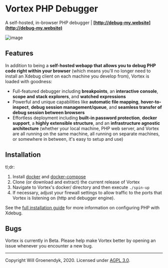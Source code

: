 # Vortex PHP Debugger
A self-hosted, in-browser PHP debugger | __[http://debug-my.website](http://debug-my.website)__

![image](http://debug-my.website/img/vortex_screenshot.png)

## Features

In addition to being a __self-hosted webapp that allows you to debug PHP code right within your browser__ (which means you'll no longer need to install an Xdebug client on each machine you develop from), Vortex is loaded with goodness:

 - Full-featured debugger including __breakpoints__, an __interactive console__, __scope and stack explorers__, and __watched expressions__
 - Powerful and unique capabilities like __automatic file mapping__, __hover-to-inspect__, __debug session management/queue__, and __seamless transfer of debug session between browsers__
 - Effortless deployment including __built-in password protection__, __docker support__, a __highly extensible structure__, and an __infrastructure agnostic architecture__ (whether your local machine, PHP web server, and Vortex are all running on the same machine, all running on separate machines, or somewhere in between, it's easy to setup and use)

## Installation

tl;dr:

1. Install [docker](https://docs.docker.com/install/#server) and [docker-compose](https://docs.docker.com/compose/install/)
1. Clone (or download and extract) the current release of Vortex
1. Navigate to Vortex's docker/ directory and then execute `./spin-up`
1. If necessary, adjust your firewall settings to allow traffic to the ports that Vortex is listening on (http and debugger engine).

See the [full installation guide](https://debug-my.website/installation-guide.html#php-config) for more information on configuring PHP with Xdebug.

## Bugs

Vortex is currently in Beta. Please help make Vortex better by opening an issue whenever you encounter a new bug.

-------

Copyright Will Groenendyk, 2020. Licensed under [AGPL 3.0](https://github.com/willg101/vortex/blob/master/LICENSE).
